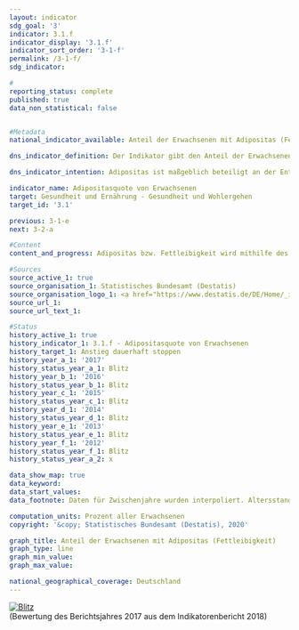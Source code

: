```yaml
---                   
layout: indicator                   
sdg_goal: '3'                   
indicator: 3.1.f                   
indicator_display: '3.1.f'                   
indicator_sort_order: '3-1-f'                   
permalink: /3-1-f/                   
sdg_indicator:                    

#                   
reporting_status: complete                   
published: true                   
data_non_statistical: false                   


#Metadata                   
national_indicator_available: Anteil der Erwachsenen mit Adipositas (Fettleibigkeit)                   

dns_indicator_definition: Der Indikator gibt den Anteil der Erwachsenen (ab 18 Jahren) mit Adipositas an der erwachsenen Gesamtbevölkerung an.<sub> Text aus dem Indikatorenbericht 2018</sub>                   

dns_indicator_intention: Adipositas ist maßgeblich beteiligt an der Entstehung von Zivilisationskrankheiten wie Herz-Kreislauf-Erkrankungen, Diabetes oder Gelenkschäden. Neben den gesundheitlichen Folgen wirkt sich Adipositas auch in volkswirtschaftlicher und sozialer Hinsicht belastend aus. Folglich soll der Anteil der Bevölkerung mit Adipositas in Deutschland nicht weiter ansteigen.<sub> Text aus dem Indikatorenbericht 2018</sub>                   

indicator_name: Adipositasquote von Erwachsenen                   
target: Gesundheit und Ernährung - Gesundheit und Wohlergehen                   
target_id: '3.1'                   

previous: 3-1-e                   
next: 3-2-a                   

#Content                    
content_and_progress: Adipositas bzw. Fettleibigkeit wird mithilfe des Body-Mass-Index (BMI) festgestellt, berechnet aus dem Verhältnis von Körpergewicht in Kilogramm zur Körpergröße in Metern zum Quadrat. Menschen mit einem BMI ab 25 gelten nach der Klassifikation der Weltgesundheitsorganisation (WHO) als übergewichtig und ab einem BMI von 30 als adipös. Der BMI ist ein Richtwert, bei dem Körperbau, alters- und geschlechtsspezifische Unterschiede sowie die individuelle Zusammensetzung der Körpermasse unberücksichtigt bleiben. <br><br>Datengrundlage des Indikators ist der Mikrozensus des Statistischen Bundesamtes. Die Stichprobenbefragung erfolgt bei 1&nbsp;% der Gesamtbevölkerung. Die Beantwortung der Fragen zur Gesundheit, welche in der Regel alle vier Jahre gestellt werden, ist freiwillig. Somit basiert der Indikator auf dem Anteil der Bevölkerung, die im Mikrozensus die Fragen zu Körpergewicht und Körpergröße beantwortet haben und einen BMI von 30 und mehr aufweisen. Die entsprechenden Daten wurden auf die europäische Bevölkerung von 1990 standardisiert, um Daten für unterschiedliche Jahre und Regionen miteinander vergleichen zu können, ohne dass es zu Verzerrungen aufgrund unterschiedlicher Altersstrukturen kommt. Da die Fragen zu Gesundheit im Mikrozensus nicht jährlich erhoben werden, wurden die Zwischenjahre in der Grafik interpoliert. <br><br>Im Jahr 2017 waren 14,6&nbsp;% der Bevölkerung in Deutschland ab 18 Jahren adipös. Dabei war der Anteil der Männer mit Adipositas (16,3&nbsp;%) höher als der Anteil der adipösen Frauen (12,9&nbsp;%). 1999 lag der Anteil noch bei 10,7&nbsp;% der Bevölkerung. Auch damals waren Frauen (10,2&nbsp;%) etwas weniger von Adipositas betroffen als Männer (11,1&nbsp;%). Die Adipositasquote bei Erwachsenen ist folglich gestiegen und entwickelt sich damit konträr zum Ziel der Deutschen Nachhaltigkeitsstrategie. Weitere 33,9&nbsp;% der Bevölkerung ab 18 Jahren wiesen im Jahr 2017 einen BMI von 25 bis unter 30 auf. Insgesamt galten damit 48,5&nbsp;% als übergewichtig (BMI ab 25). Dabei war der Anteil bei den Frauen mit 38,7&nbsp;% deutlich kleiner als bei den Männern mit 57,7&nbsp;%. <br><br>Der Anteil der Menschen mit Adipositas steigt mit zunehmendem Lebensalter und geht erst im höheren Alter zurück. Im Jahr 2017 hatten 3,4&nbsp;% der 18- und 19-jährigen Frauen Adipositas. Bei den 30- bis unter 35-Jährigen waren es bereits 10,1&nbsp;%. Den höchsten Anteil bei den Frauen erreichte die Altersgruppe der 65- bis unter 70-Jährigen mit 21,7&nbsp;%. Die Adipositasquote der Männer lag bei den unter 75-Jährigen jeweils höher als bei den gleichaltrigen Frauen und erreichte in den Altersgruppen der 60- bis unter 65-Jährigen mit 24,5&nbsp;% und der 65- bis unter 70-Jährigen mit 25,3&nbsp;% die höchsten Anteile. Interessant ist, dass im höheren Alter – ab etwa 75 Jahren – der Anteil der adipösen Frauen höher ist als der Anteil der adipösen Männer. Ab diesem Alter ist jedoch auch der Anteil der Männer in der Bevölkerung deutlich geringer. Zum Stand 31. Dezember 2017 betrug der Anteil der Männer ab 75 Jahren an der Bevölkerung in diesem Alter nur noch 40&nbsp;%, während die Geschlechterverteilung zwischen 50 und 60 Jahren ausgeglichen war. Dieses Ungleichgewicht im höheren Alter lässt sich auf die höhere Lebenserwartung der Frauen zurückführen bzw. darauf, dass Männer früher versterben als Frauen. <br><br>Untergewicht, das heißt ein BMI kleiner als 18,5, ist ein gegenteiliges Phänomen zur Fettleibigkeit. Frauen waren 2017 wesentlich häufiger (4,0&nbsp;%) von Untergewicht betroffen als Männer (1,0&nbsp;%). Junge Frauen im Alter von 18 bis 19 Jahren waren sogar zu 12,1&nbsp;% untergewichtig; 20- bis unter 25-Jährige noch zu 8,5&nbsp;%.<sub> Text aus dem Indikatorenbericht 2018</sub>                   

#Sources
source_active_1: true                           
source_organisation_1: Statistisches Bundesamt (Destatis)                           
source_organisation_logo_1: <a href="https://www.destatis.de/DE/Home/_inhalt.html"><img src="https://g205sdgs.github.io/sdg-indicators/public/logos/destatis.png" alt="Logo Statistisches Bundesamt (Destatis)" title="Klicken Sie hier um zu der Homepage der Organisation zu gelangen" /></a>                           
source_url_1:                            
source_url_text_1:                            

#Status                   
history_active_1: true                   
history_indicator_1: 3.1.f - Adipositasquote von Erwachsenen                   
history_target_1: Anstieg dauerhaft stoppen
history_year_a_1: '2017'                           
history_status_year_a_1: Blitz
history_year_b_1: '2016'                           
history_status_year_b_1: Blitz
history_year_c_1: '2015'                           
history_status_year_c_1: Blitz
history_year_d_1: '2014'                           
history_status_year_d_1: Blitz
history_year_e_1: '2013'                           
history_status_year_e_1: Blitz
history_year_f_1: '2012'                           
history_status_year_f_1: Blitz
history_status_year_a_2: x

data_show_map: true                   
data_keyword:                    
data_start_values:                    
data_footnote: Daten für Zwischenjahre wurden interpoliert. Altersstandardisierte Ergebnisse auf Basis der neuen Europabevölkerung                   

computation_units: Prozent aller Erwachsenen                   
copyright: '&copy; Statistisches Bundesamt (Destatis), 2020'                   

graph_title: Anteil der Erwachsenen mit Adipositas (Fettleibigkeit)                   
graph_type: line                   
graph_min_value:                    
graph_max_value:                    

national_geographical_coverage: Deutschland                   
---
```

<div>                           
  <div class="my-header">                           
    <a href="https://sustainabledevelopment-deutschland.github.io/status/"><img src="https://g205sdgs.github.io/sdg-indicators/public/Wettersymbole/Blitz.png" title="Der Indikator entwickelt sich nicht in die gewünschte Richtung und somit vergrößert sich der Abstand zum Ziel" alt="Blitz" />                           
    </a>                           
  </div>
  <div class="my-header-note">
    <span>(Bewertung des Berichtsjahres 2017 aus dem Indikatorenbericht 2018)</span>
  </div>                           
</div>